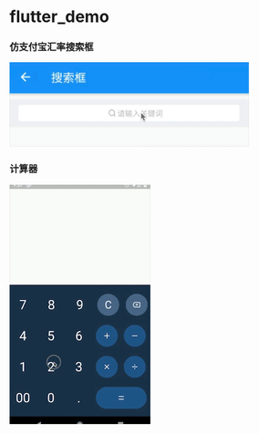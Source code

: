# flutter_demo

### 仿支付宝汇率搜索框
![search](screen/search.gif)

### 计算器
![calculator](screen/calculator.gif)
